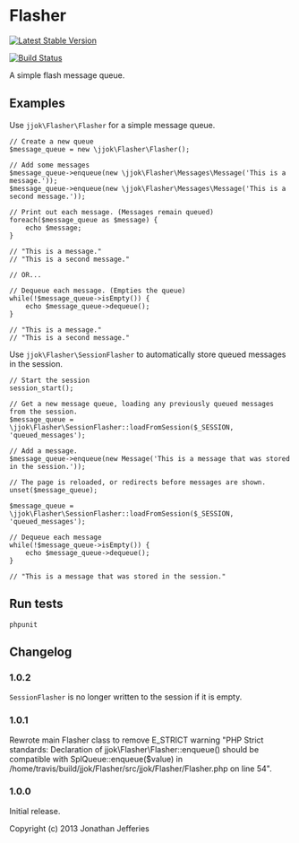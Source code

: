 Flasher
=======

[![Latest Stable Version](https://poser.pugx.org/jjok/flasher/v/stable.png)](https://packagist.org/packages/jjok/flasher)

[![Build Status](https://travis-ci.org/jjok/Flasher.png)](https://travis-ci.org/jjok/Flasher)

A simple flash message queue.

Examples
--------

Use `jjok\Flasher\Flasher` for a simple message queue.

	// Create a new queue
	$message_queue = new \jjok\Flasher\Flasher();
	
	// Add some messages
	$message_queue->enqueue(new \jjok\Flasher\Messages\Message('This is a message.'));
	$message_queue->enqueue(new \jjok\Flasher\Messages\Message('This is a second message.'));
	
	// Print out each message. (Messages remain queued)
	foreach($message_queue as $message) {
		echo $message;
	}
	
	// "This is a message."
	// "This is a second message."
	
	// OR...
	
	// Dequeue each message. (Empties the queue)
	while(!$message_queue->isEmpty()) {
		echo $message_queue->dequeue();
	}
	
	// "This is a message."
	// "This is a second message."


Use `jjok\Flasher\SessionFlasher` to automatically store queued messages in the session.

	// Start the session
	session_start();
	
	// Get a new message queue, loading any previously queued messages from the session.
	$message_queue = \jjok\Flasher\SessionFlasher::loadFromSession($_SESSION, 'queued_messages');
	
	// Add a message.
	$message_queue->enqueue(new Message('This is a message that was stored in the session.'));
	
	// The page is reloaded, or redirects before messages are shown.
	unset($message_queue);
	
	$message_queue = \jjok\Flasher\SessionFlasher::loadFromSession($_SESSION, 'queued_messages');
	
	// Dequeue each message
	while(!$message_queue->isEmpty()) {
		echo $message_queue->dequeue();
	}
	
	// "This is a message that was stored in the session."

Run tests
---------

	phpunit


Changelog
---------

### 1.0.2

`SessionFlasher` is no longer written to the session if it is empty.

### 1.0.1

Rewrote main Flasher class to remove E_STRICT warning "PHP Strict standards: 
Declaration of jjok\Flasher\Flasher::enqueue() should be compatible with
SplQueue::enqueue($value) in /home/travis/build/jjok/Flasher/src/jjok/Flasher/Flasher.php
on line 54".

### 1.0.0

Initial release.


Copyright (c) 2013 Jonathan Jefferies
